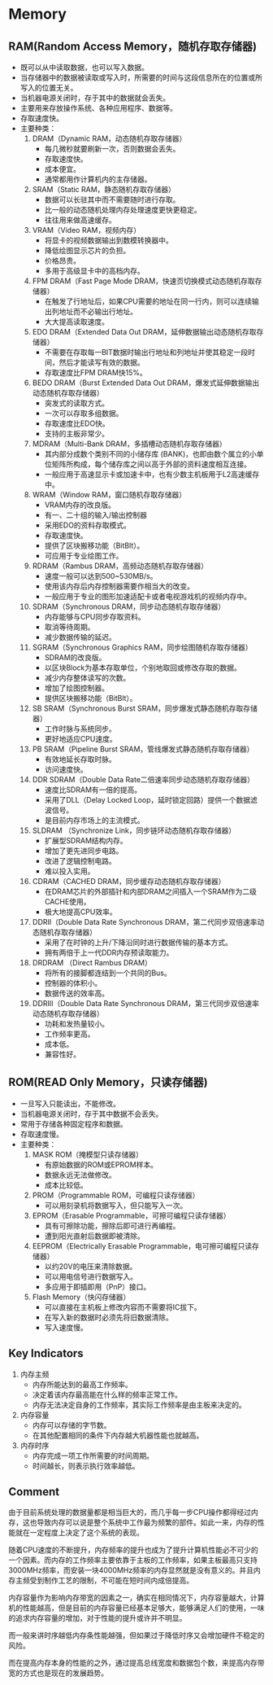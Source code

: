 # Memory
## RAM(Random Access Memory，随机存取存储器)
- 既可以从中读取数据，也可以写入数据。
- 当存储器中的数据被读取或写入时，所需要的时间与这段信息所在的位置或所写入的位置无关。
- 当机器电源关闭时，存于其中的数据就会丢失。
- 主要用来存放操作系统、各种应用程序、数据等。
- 存取速度快。
- 主要种类：
    1. DRAM（Dynamic RAM，动态随机存取存储器）
        - 每几微秒就要刷新一次，否则数据会丢失。
        - 存取速度快。
        - 成本便宜。
        - 通常都用作计算机内的主存储器。
    2. SRAM（Static RAM，静态随机存取存储器）
        - 数据可以长驻其中而不需要随时进行存取。
        - 比一般的动态随机处理内存处理速度更快更稳定。
        - 往往用来做高速缓存。
    3. VRAM（Video RAM，视频内存）
        - 将显卡的视频数据输出到数模转换器中。
        - 降低绘图显示芯片的负担。
        - 价格昂贵。
        - 多用于高级显卡中的高档内存。
    4. FPM DRAM（Fast Page Mode DRAM，快速页切换模式动态随机存取存储器）
        - 在触发了行地址后，如果CPU需要的地址在同一行内，则可以连续输出列地址而不必输出行地址。
        - 大大提高读取速度。
    5. EDO DRAM（Extended Data Out DRAM，延伸数据输出动态随机存取存储器）
        - 不需要在存取每一BIT数据时输出行地址和列地址并使其稳定一段时间，然后才能读写有效的数据。
        - 存取速度比FPM DRAM快15%。
    6. BEDO DRAM（Burst Extended Data Out DRAM，爆发式延伸数据输出动态随机存取存储器）
        - 突发式的读取方式。
        - 一次可以存取多组数据。
        - 存取速度比EDO快。
        - 支持的主板非常少。
    7. MDRAM（Multi-Bank DRAM，多插槽动态随机存取存储器）
        - 其内部分成数个类别不同的小储存库 (BANK)，也即由数个属立的小单位矩阵所构成，每个储存库之间以高于外部的资料速度相互连接。
        - 一般应用于高速显示卡或加速卡中，也有少数主机板用于L2高速缓存中。
    8. WRAM（Window RAM，窗口随机存取存储器）
        - VRAM内存的改良版。
        - 有一、二十组的输入/输出控制器
        - 采用EDO的资料存取模式。
        - 存取速度快。
        - 提供了区块搬移功能（BitBlt）。
        - 可应用于专业绘图工作。
    9. RDRAM（Rambus DRAM，高频动态随机存取存储器）
        - 速度一般可以达到500~530MB/s。
        - 使用该内存后内存控制器需要作相当大的改变。
        - 一般应用于专业的图形加速适配卡或者电视游戏机的视频内存中。
    10. SDRAM（Synchronous DRAM，同步动态随机存取存储器）
        - 内存能够与CPU同步存取资料。
        - 取消等待周期。
        - 减少数据传输的延迟。
    11. SGRAM（Synchronous Graphics RAM，同步绘图随机存取存储器）
        - SDRAM的改良版。
        - 以区块Block为基本存取单位，个别地取回或修改存取的数据。
        - 减少内存整体读写的次数。
        - 增加了绘图控制器。
        - 提供区块搬移功能（BitBlt）。
    12. SB SRAM（Synchronous Burst SRAM，同步爆发式静态随机存取存储器）
        - 工作时脉与系统同步。
        - 更好地适应CPU速度。
    13. PB SRAM（Pipeline Burst SRAM，管线爆发式静态随机存取存储器）
        - 有效地延长存取时脉。
        - 访问速度快。
    14. DDR SDRAM（Double Data Rate二倍速率同步动态随机存取存储器）
        - 速度比SDRAM有一倍的提高。
        - 采用了DLL（Delay Locked Loop，延时锁定回路）提供一个数据滤波信号。
        - 是目前内存市场上的主流模式。
    15. SLDRAM （Synchronize Link，同步链环动态随机存取存储器）
        - 扩展型SDRAM结构内存。
        - 增加了更先进同步电路。
        - 改进了逻辑控制电路。
        - 难以投入实用。
    16. CDRAM（CACHED DRAM，同步缓存动态随机存取存储器）
        - 在DRAM芯片的外部插针和内部DRAM之间插入一个SRAM作为二级CACHE使用。
        - 极大地提高CPU效率。
    17. DDRII（Double Data Rate Synchronous DRAM，第二代同步双倍速率动态随机存取存储器）
        - 采用了在时钟的上升/下降沿同时进行数据传输的基本方式。
        - 拥有两倍于上一代DDR内存预读取能力。
    18. DRDRAM （Direct Rambus DRAM）
        - 将所有的接脚都连结到一个共同的Bus。
        - 控制器的体积小。
        - 数据传送的效率高。
    19. DDRIII（Double Data Rate Synchronous DRAM，第三代同步双倍速率动态随机存取存储器）
        - 功耗和发热量较小。
        - 工作频率更高。
        - 成本低。
        - 兼容性好。
## ROM(READ Only Memory，只读存储器)
- 一旦写入只能读出，不能修改。
- 当机器电源关闭时，存于其中数据不会丢失。
- 常用于存储各种固定程序和数据。
- 存取速度慢。
- 主要种类：
    1. MASK ROM（掩模型只读存储器）
        - 有原始数据的ROM或EPROM样本。
        - 数据永远无法做修改。
        - 成本比较低。
    2. PROM（Programmable ROM，可编程只读存储器）
        - 可以用刻录机将数据写入，但只能写入一次。
    3. EPROM（Erasable Programmable，可擦可编程只读存储器）
        - 具有可擦除功能，擦除后即可进行再编程。
        - 遭到阳光直射后数据即被清除。
    4. EEPROM（Electrically Erasable Programmable，电可擦可编程只读存储器）
        - 以约20V的电压来清除数据。
        - 可以用电信号进行数据写入。
        - 多应用于即插即用（PnP）接口。
    5. Flash Memory（快闪存储器）
        - 可以直接在主机板上修改内容而不需要将IC拔下。
        - 在写入新的数据时必须先将旧数据清除。
        - 写入速度慢。
## Key Indicators
1. 内存主频
    - 内存所能达到的最高工作频率。
    - 决定着该内存最高能在什么样的频率正常工作。
    - 内存无法决定自身的工作频率，其实际工作频率是由主板来决定的。
2. 内存容量
    - 内存可以存储的字节数。
    - 在其他配置相同的条件下内存越大机器性能也就越高。
3. 内存时序
    - 内存完成一项工作所需要的时间周期。
    - 时间越长，则表示执行效率越低。
## Comment
由于目前系统处理的数据量都是相当巨大的，而几乎每一步CPU操作都得经过内存，这也导致内存可以说是整个系统中工作最为频繁的部件。如此一来，内存的性能就在一定程度上决定了这个系统的表现。

随着CPU速度的不断提升，内存频率的提升也成为了提升计算机性能必不可少的一个因素。而内存的工作频率主要依靠于主板的工作频率，如果主板最高只支持3000MHz频率，而安装一块4000MHz频率的内存显然就是没有意义的。并且内存主频受到制作工艺的限制，不可能在短时间内成倍提高。

内存容量作为影响内存带宽的因素之一，确实在相同情况下，内存容量越大，计算机的性能越高，但是目前的内存容量已经基本足够大，能够满足人们的使用，一味的追求内存容量的增加，对于性能的提升或许并不明显。

而一般来讲时序越低内存条性能越强，但如果过于降低时序又会增加硬件不稳定的风险。

而在提高内存本身的性能的之外，通过提高总线宽度和数据包个数，来提高内存带宽的方式也是现在的发展趋势。